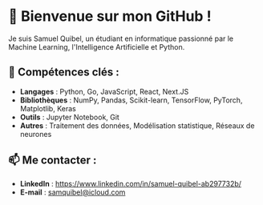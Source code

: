 # 👋 Bienvenue sur mon GitHub !

Je suis Samuel Quibel, un étudiant en informatique passionné par le Machine Learning, l'Intelligence Artificielle et Python.

## 🌟 Compétences clés :
- **Langages** : Python, Go, JavaScript, React, Next.JS
- **Bibliothèques** : NumPy, Pandas, Scikit-learn, TensorFlow, PyTorch, Matplotlib, Keras
- **Outils** : Jupyter Notebook, Git
- **Autres** : Traitement des données, Modélisation statistique, Réseaux de neurones

## 📫 Me contacter :
- **LinkedIn** : https://www.linkedin.com/in/samuel-quibel-ab297732b/
- **E-mail** : samquibel@icloud.com
